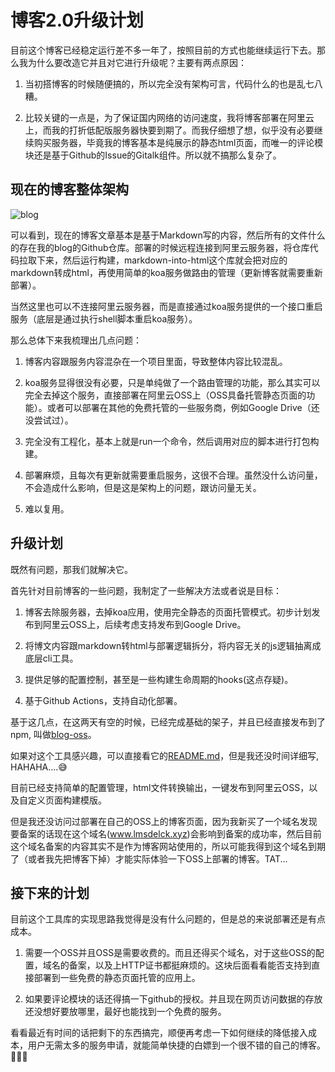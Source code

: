 # 博客2.0升级计划

[tag]:博客｜开源｜工具
[create]:2021-07-15

目前这个博客已经稳定运行差不多一年了，按照目前的方式也能继续运行下去。那么我为什么要改造它并且对它进行升级呢？主要有两点原因：

1. 当初搭博客的时候随便搞的，所以完全没有架构可言，代码什么的也是乱七八糟。

2. 比较关键的一点是，为了保证国内网络的访问速度，我将博客部署在阿里云上，而我的打折低配版服务器快要到期了。而我仔细想了想，似乎没有必要继续购买服务器，毕竟我的博客基本是纯展示的静态html页面，而唯一的评论模块还是基于Github的Issue的Gitalk组件。所以就不搞那么复杂了。

## 现在的博客整体架构

![blog](https://lms-flies.oss-cn-guangzhou.aliyuncs.com/blog/imgs/blogv1.drawio.png)

可以看到，现在的博客文章基本是基于Markdown写的内容，然后所有的文件什么的存在我的blog的Github仓库。部署的时候远程连接到阿里云服务器，将仓库代码拉取下来，然后运行构建，markdown-into-html这个库就会把对应的markdown转成html，再使用简单的koa服务做路由的管理（更新博客就需要重新部署）。

当然这里也可以不连接阿里云服务器，而是直接通过koa服务提供的一个接口重启服务（底层是通过执行shell脚本重启koa服务）。

那么总体下来我梳理出几点问题：

1. 博客内容跟服务内容混杂在一个项目里面，导致整体内容比较混乱。

2. koa服务显得很没有必要，只是单纯做了一个路由管理的功能，那么其实可以完全去掉这个服务，直接部署在阿里云OSS上（OSS具备托管静态页面的功能）。或者可以部署在其他的免费托管的一些服务商，例如Google Drive（还没尝试过）。

3. 完全没有工程化，基本上就是run一个命令，然后调用对应的脚本进行打包构建。

4. 部署麻烦，且每次有更新就需要重启服务，这很不合理。虽然没什么访问量，不会造成什么影响，但是这是架构上的问题，跟访问量无关。

5. 难以复用。

## 升级计划

既然有问题，那我们就解决它。

首先针对目前博客的一些问题，我制定了一些解决方法或者说是目标：

1. 博客去除服务器，去掉koa应用，使用完全静态的页面托管模式。初步计划发布到阿里云OSS上，后续考虑支持发布到Google Drive。

2. 将博文内容跟markdown转html与部署逻辑拆分，将内容无关的js逻辑抽离成底层cli工具。

3. 提供足够的配置控制，甚至是一些构建生命周期的hooks(这点存疑)。

4. 基于Github Actions，支持自动化部署。

基于这几点，在这两天有空的时候，已经完成基础的架子，并且已经直接发布到了npm, 叫做[blog-oss](https://www.npmjs.com/package/blog-oss)。

如果对这个工具感兴趣，可以直接看它的[README.md](https://github.com/sansui-orz/blog-oss#readme)，但是我还没时间详细写, HAHAHA....😅

目前已经支持简单的配置管理，html文件转换输出，一键发布到阿里云OSS，以及自定义页面构建模版。

但是我还没访问过部署在自己的OSS上的博客页面，因为我新买了一个域名发现要备案的话现在这个域名(www.lmsdelck.xyz)会影响到备案的成功率，然后目前这个域名备案的内容其实不是作为博客网站使用的，所以可能我得到这个域名到期了（或者我先把博客下掉）才能实际体验一下OSS上部署的博客。TAT...

## 接下来的计划

目前这个工具库的实现思路我觉得是没有什么问题的，但是总的来说部署还是有点成本。

1. 需要一个OSS并且OSS是需要收费的。而且还得买个域名，对于这些OSS的配置，域名的备案，以及上HTTP证书都挺麻烦的。这块后面看看能否支持到直接部署到一些免费的静态页面托管的应用上。

2. 如果要评论模块的话还得搞一下github的授权。并且现在网页访问数据的存放还没想好要放哪里，最好也能找到一个免费的服务。

看看最近有时间的话把剩下的东西搞完，顺便再考虑一下如何继续的降低接入成本，用户无需太多的服务申请，就能简单快捷的白嫖到一个很不错的自己的博客。💪💪💪